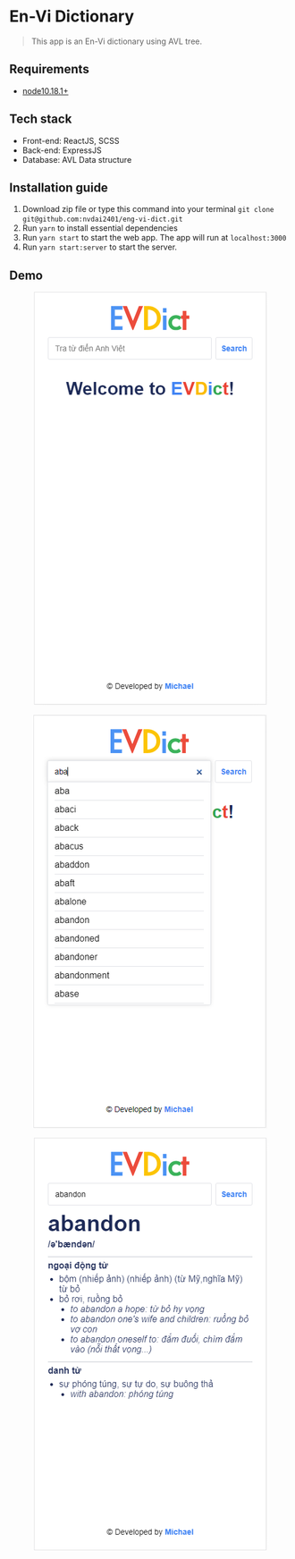 # En-Vi Dictionary

> This app is an En-Vi dictionary using AVL tree.

## Requirements

- [node10.18.1+](https://nodejs.org/en/)

## Tech stack

- Front-end: ReactJS, SCSS
- Back-end: ExpressJS
- Database: AVL Data structure

## Installation guide

1. Download zip file or type this command into your terminal `git clone git@github.com:nvdai2401/eng-vi-dict.git`
2. Run `yarn` to install essential dependencies
3. Run `yarn start` to start the web app. The app will run at `localhost:3000`
4. Run `yarn start:server` to start the server.

## Demo

<p align="center"><img src="/images/homepage.PNG" /></p>
<p align="center"><img src="/images/suggestion.PNG" /></p>
<p align="center"><img src="/images/result_page.PNG" /></p>
